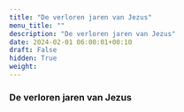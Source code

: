 ```yaml
---
title: "De verloren jaren van Jezus"
menu_title: ""
description: "De verloren jaren van Jezus"
date: 2024-02-01 06:00:01+00:10
draft: False
hidden: True
weight:
---
```

### De verloren jaren van Jezus


